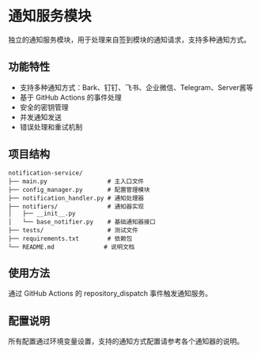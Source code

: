 # 通知服务模块

独立的通知服务模块，用于处理来自签到模块的通知请求，支持多种通知方式。

## 功能特性

- 支持多种通知方式：Bark、钉钉、飞书、企业微信、Telegram、Server酱等
- 基于 GitHub Actions 的事件处理
- 安全的密钥管理
- 并发通知发送
- 错误处理和重试机制

## 项目结构

```
notification-service/
├── main.py                 # 主入口文件
├── config_manager.py       # 配置管理模块
├── notification_handler.py # 通知处理器
├── notifiers/              # 通知器实现
│   ├── __init__.py
│   └── base_notifier.py    # 基础通知器接口
├── tests/                  # 测试文件
├── requirements.txt        # 依赖包
└── README.md              # 说明文档
```

## 使用方法

通过 GitHub Actions 的 repository_dispatch 事件触发通知服务。

## 配置说明

所有配置通过环境变量设置，支持的通知方式配置请参考各个通知器的说明。